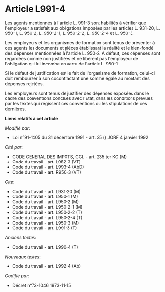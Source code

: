 # Article L991-4

Les agents mentionnés à l'article L. 991-3 sont habilités à vérifier que l'employeur a satisfait aux obligations imposées par
les articles L. 931-20, L. 950-1, L. 950-2, L. 950-2-1, L. 950-2-2, L. 950-2-4 et L. 950-3.

Les employeurs et les organismes de formation sont tenus de présenter à ces agents les documents et pièces établissant la
réalité et le bien-fondé des dépenses mentionnées à l'article L. 950-2. A défaut, ces dépenses sont regardées comme non
justifiées et ne libèrent pas l'employeur de l'obligation qui lui incombe en vertu de l'article L. 950-1.

Si le défaut de justification est le fait de l'organisme de formation, celui-ci doit rembourser à son cocontractant une somme
égale au montant des dépenses rejetées.

Les employeurs sont tenus de justifier des dépenses exposées dans le cadre des conventions conclues avec l'Etat, dans les
conditions prévues par les textes qui régissent ces conventions ou les stipulations de ces dernières.

**Liens relatifs à cet article**

_Modifié par_:

  - Loi n°91-1405 du 31 décembre 1991 - art. 35 () JORF 4 janvier 1992

_Cité par_:

  - CODE GENERAL DES IMPOTS, CGI. - art. 235 ter KC (M)
  - Code du travail - art. L952-3 (VT)
  - Code du travail - art. L993-4 (AbD)
  - Code du travail - art. R950-3 (VT)

_Cite_:

  - Code du travail - art. L931-20 (M)
  - Code du travail - art. L950-1 (M)
  - Code du travail - art. L950-2 (M)
  - Code du travail - art. L950-2-1 (M)
  - Code du travail - art. L950-2-2 (T)
  - Code du travail - art. L950-2-4 (T)
  - Code du travail - art. L950-3 (M)
  - Code du travail - art. L991-3 (T)

_Anciens textes_:

  - Code du travail - art. L990-4 (T)

_Nouveaux textes_:

  - Code du travail - art. L992-4 (Ab)

_Codifié par_:

  - Décret n°73-1046 1973-11-15
